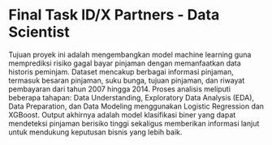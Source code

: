 # Final Task ID/X Partners - Data Scientist

Tujuan proyek ini adalah mengembangkan model machine learning guna memprediksi risiko gagal bayar pinjaman dengan memanfaatkan data historis peminjam. Dataset mencakup berbagai informasi pinjaman, termasuk besaran pinjaman, suku bunga, tujuan pinjaman, dan riwayat pembayaran dari tahun 2007 hingga 2014. Proses analisis meliputi beberapa tahapan: Data Understanding, Exploratory Data Analysis (EDA), Data Preparation, dan Data Modeling menggunakan Logistic Regression dan XGBoost. Output akhirnya adalah model klasifikasi biner yang dapat mendeteksi pinjaman berisiko tinggi sekaligus memberikan informasi lanjut untuk mendukung keputusan bisnis yang lebih baik.
